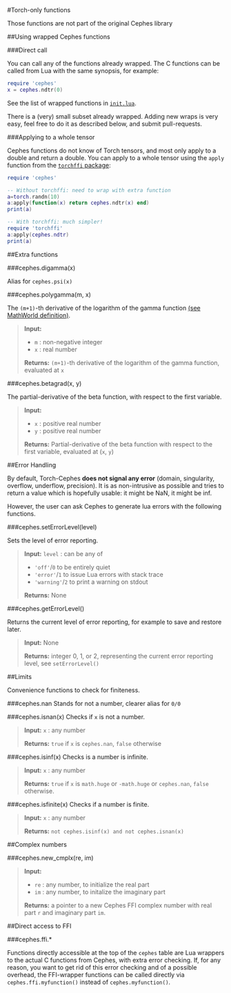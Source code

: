 #Torch-only functions

Those functions are not part of the original Cephes library

##Using wrapped Cephes functions

###Direct call

You can call any of the functions already wrapped.
The C functions can be called from Lua with the same synopsis, for example:

```lua
require 'cephes'
x = cephes.ndtr(0)
```

See the list of wrapped functions in [`init.lua`](init.lua). 

There is a (very) small subset already wrapped. Adding new wraps is very easy, feel free to do it as described below, and submit pull-requests.

###Applying to a whole tensor

Cephes functions do not know of Torch tensors, and most only apply to a double and return a double. You can apply to a whole tensor using the  `apply` function from the [`torchffi` package](https://github.com/torch/ffi):


```lua
require 'cephes'

-- Without torchffi: need to wrap with extra function
a=torch.randn(10)
a:apply(function(x) return cephes.ndtr(x) end)
print(a)

-- With torchffi: much simpler!
require 'torchffi'
a:apply(cephes.ndtr)
print(a)
```

##Extra functions

###cephes.digamma(x)

Alias for `cephes.psi(x)`

###cephes.polygamma(m, x)

The `(m+1)`-th derivative of the logarithm of the gamma function [(see MathWorld definition)](http://mathworld.wolfram.com/PolygammaFunction.html).

><b>Input:</b> 
>
> * `m` : non-negative integer
> * `x` : real number
>
><b>Returns:</b> `(m+1)`-th derivative of the logarithm of the gamma function, evaluated at `x`

###cephes.betagrad(x, y)

The partial-derivative of the beta function, with respect to the first variable.

><b>Input:</b> 
>
> * `x` : positive real number
> * `y` : positive real number
>
><b>Returns:</b> Partial-derivative of the beta function with respect to the first variable, evaluated at (`x`, `y`)

##Error Handling

By default, Torch-Cephes <b>does not signal any error</b> (domain, singularity, overflow, underflow, precision). It is as non-intrusive as possible and tries to return a value which is hopefully usable: it might be NaN, it might be inf.

However, the user can ask Cephes to generate lua errors with the following functions.

###cephes.setErrorLevel(level)

Sets the level of error reporting.

><b>Input:</b>  `level` : can be any of
>   - `'off'`/`0` to be entirely quiet
>   - `'error'`/`1` to issue Lua errors with stack trace
>   - `'warning'`/`2` to print a warning on stdout
>
><b>Returns:</b> None

###cephes.getErrorLevel()

Returns the current level of error reporting, for example to save and restore later.

><b>Input:</b>  None
>
><b>Returns:</b> integer 0, 1, or 2, representing the current error reporting level, see `setErrorLevel()`

##Limits

Convenience functions to check for finiteness.

###cephes.nan
Stands for not a number, clearer alias for `0/0` 

###cephes.isnan(x)
Checks if `x` is not a number.

><b>Input:</b> `x` : any number
>
><b>Returns:</b> `true` if `x` is `cephes.nan`, `false` otherwise


###cephes.isinf(x)
Checks is a number is infinite.

><b>Input:</b> `x` : any number
>
><b>Returns:</b></b> `true` if `x` is `math.huge` or `-math.huge` or `cephes.nan`, `false` otherwise.

###cephes.isfinite(x)
Checks if a number is finite.

><b>Input:</b>  `x` : any number
>
><b>Returns:</b>  `not cephes.isinf(x) and not cephes.isnan(x)`

##Complex numbers

###cephes.new_cmplx(re, im)
><b>Input:</b> 
>
> * `re` : any number, to initialize the real part
> * `im` : any number, to initalize the imaginary part
>
><b>Returns:</b> a pointer to a new Cephes FFI complex number with real part `r` and imaginary part `im`.

##Direct access to FFI

###cephes.ffi.*

Functions directly accessible at the top of the `cephes` table are Lua wrappers to the actual C functions from Cephes, with extra error checking. If, for any reason, you want to get rid of this error checking and of a possible overhead, the FFI-wrapper functions can be called directly via `cephes.ffi.myfunction()` instead of `cephes.myfunction()`.
